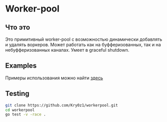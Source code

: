 # Worker-pool
## Что это
Это примитивный worker-pool с возможностью динамически добавлять и удалять воркеров. Может работать как на буфферизованных, так и на небуфферизованных каналах. 
Умеет в graceful shutdown.

## Examples
Примеры использования можно найти [здесь](./workerpool_test.go)

## Testing
```bash
git clone https://github.com/Kry0z1/workerpool.git
cd workerpool
go test -v -race .
```
